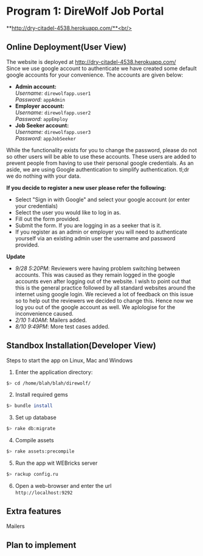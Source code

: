 Program 1: DireWolf Job Portal
==============================
**http://dry-citadel-4538.herokuapp.com/**<br/>

Online Deployment(User View)
---------------------------

The website is deployed at http://dry-citadel-4538.herokuapp.com/ <br/>
Since we use google account to authenticate we have created some default google accounts for your convenience. The accounts are given below:

* **Admin account:** <br/>
*Username:* `direwolfapp.user1`<br/>
*Password:*  `appAdmin`
* **Employer account:**  <br/>
*Username:* `direwolfapp.user2`<br/>
*Password:*  `appEmploy`
* **Job Seeker account:**  <br/>
*Username:* `direwolfapp.user3`<br/>
*Password:*  `appJobSeeker`


While the functionality exists for you to change the password, please do not so other users will be able to use these accounts. These users are added to prevent people from having to use their personal google credentials. As an aside, we are using Google authentication to simplify authentication. tl;dr we do nothing with your data.

**If you decide to register a new user please refer the following:**<br/>
- Select "Sign in with Google" and select your google account (or enter your credentials)
- Select the user you would like to log in as.
- Fill out the form provided.
- Submit the form. If you are logging in as a seeker that is it.
- If you register as an admin or employer you will need to authenticate yourself via an existing admin user the username and password provided.

**Update**
- *9/28 5:20PM*: Reviewers were having problem switching between accounts. This was caused as they remain logged in the google accounts even after logging out of the website. I wish to point out that this is the general practice followed by all standard websites around the internet using google login. We recieved a lot of feedback on this issue so to help out the reviewers we decided to change this. Hence now we log you out of the google account as well. We aplologise for the inconvenience caused.
- *2/10 1:40AM*: Mailers added.
- *8/10 9:49PM*: More test cases added.<br/>

Standbox Installation(Developer View)
-------------------------------------------

Steps to start the app on Linux, Mac and Windows

1. Enter the application directory:
```bash
$> cd /home/blah/blah/direwolf/
```
2. Install required gems
```bash
$> bundle install
```
3. Set up database
```bash
$> rake db:migrate
```
4. Compile assets
```bash
$> rake assets:precompile
```
5. Run the app wit WEBricks server
```bash
$> rackup config.ru
```
6. Open a web-browser and enter the url <br/>
   `http://localhost:9292`

Extra features
--------------
Mailers 

Plan to implement
-----------------
